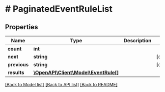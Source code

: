 # # PaginatedEventRuleList

## Properties

Name | Type | Description | Notes
------------ | ------------- | ------------- | -------------
**count** | **int** |  |
**next** | **string** |  | [optional]
**previous** | **string** |  | [optional]
**results** | [**\OpenAPI\Client\Model\EventRule[]**](EventRule.md) |  |

[[Back to Model list]](../../README.md#models) [[Back to API list]](../../README.md#endpoints) [[Back to README]](../../README.md)
